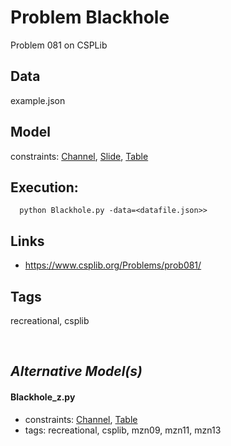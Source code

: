 # Problem Blackhole

Problem 081 on CSPLib

## Data
  example.json

## Model
  constraints: [Channel](http://pycsp.org/documentation/constraints/Channel), [Slide](http://pycsp.org/documentation/constraints/Slide), [Table](http://pycsp.org/documentation/constraints/Table)

## Execution:
```
  python Blackhole.py -data=<datafile.json>>
```

## Links
 - https://www.csplib.org/Problems/prob081/

## Tags
  recreational, csplib

<br />

## _Alternative Model(s)_

#### Blackhole_z.py
 - constraints: [Channel](http://pycsp.org/documentation/constraints/Channel), [Table](http://pycsp.org/documentation/constraints/Table)
 - tags: recreational, csplib, mzn09, mzn11, mzn13
